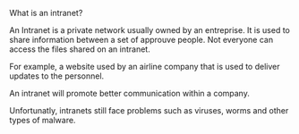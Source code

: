 What is an intranet?

An Intranet is a private network usually owned by an entreprise.  It is used to share information between a set of approuve people.  Not everyone can access the files shared on an intranet.

For example, a website used by an airline company that is used to deliver updates to the personnel.

An intranet will promote better communication within a company.

Unfortunatly, intranets still face problems such as viruses, worms and other types of malware.


